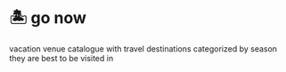 # 🏝️ go now

vacation venue catalogue with travel destinations categorized by season they are best to be visited in
